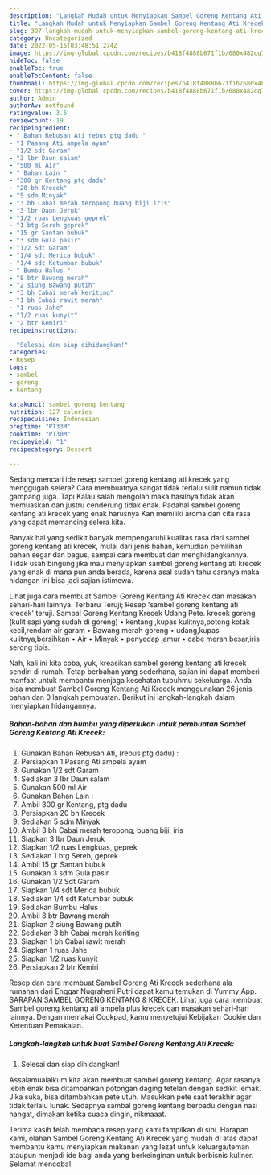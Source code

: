 ```yaml
---
description: "Langkah Mudah untuk Menyiapkan Sambel Goreng Kentang Ati Krecek{ yang Lezat,  Menu Buat lebaran"
title: "Langkah Mudah untuk Menyiapkan Sambel Goreng Kentang Ati Krecek{ yang Lezat,  Menu Buat lebaran"
slug: 397-langkah-mudah-untuk-menyiapkan-sambel-goreng-kentang-ati-krecek-yang-lezat-menu-buat-lebaran
category: Uncategorized
date: 2022-05-15T03:48:51.274Z
image: https://img-global.cpcdn.com/recipes/b418f4888b671f1b/680x482cq70/sambel-goreng-kentang-ati-krecek-foto-resep-utama.jpg
hideToc: false
enableToc: true
enableTocContent: false
thumbnail: https://img-global.cpcdn.com/recipes/b418f4888b671f1b/680x482cq70/sambel-goreng-kentang-ati-krecek-foto-resep-utama.jpg
cover: https://img-global.cpcdn.com/recipes/b418f4888b671f1b/680x482cq70/sambel-goreng-kentang-ati-krecek-foto-resep-utama.jpg
author: Admin
authorAv: notfound
ratingvalue: 3.5
reviewcount: 19
recipeingredient:
- " Bahan Rebusan Ati rebus ptg dadu "
- "1 Pasang Ati ampela ayam"
- "1/2 sdt Garam"
- "3 lbr Daun salam"
- "500 ml Air"
- " Bahan Lain "
- "300 gr Kentang ptg dadu"
- "20 bh Krecek"
- "5 sdm Minyak"
- "3 bh Cabai merah teropong buang biji iris"
- "3 lbr Daun Jeruk"
- "1/2 ruas Lengkuas geprek"
- "1 btg Sereh geprek"
- "15 gr Santan bubuk"
- "3 sdm Gula pasir"
- "1/2 Sdt Garam"
- "1/4 sdt Merica bubuk"
- "1/4 sdt Ketumbar bubuk"
- " Bumbu Halus "
- "8 btr Bawang merah"
- "2 siung Bawang putih"
- "3 bh Cabai merah keriting"
- "1 bh Cabai rawit merah"
- "1 ruas Jahe"
- "1/2 ruas kunyit"
- "2 btr Kemiri"
recipeinstructions:

- "Selesai dan siap dihidangkan!"
categories:
- Resep
tags:
- sambel
- goreng
- kentang

katakunci: sambel goreng kentang 
nutrition: 127 calories
recipecuisine: Indonesian
preptime: "PT33M"
cooktime: "PT30M"
recipeyield: "1"
recipecategory: Dessert

---
```



Sedang mencari ide resep sambel goreng kentang ati krecek yang menggugah selera? Cara membuatnya sangat tidak terlalu sulit namun tidak gampang juga. Tapi Kalau salah mengolah maka hasilnya tidak akan memuaskan dan justru cenderung tidak enak. Padahal sambel goreng kentang ati krecek yang enak harusnya Kan memiliki aroma dan cita rasa yang dapat memancing selera kita.


Banyak hal yang sedikit banyak mempengaruhi kualitas rasa dari sambel goreng kentang ati krecek, mulai dari jenis bahan, kemudian pemilihan bahan segar dan bagus, sampai cara membuat dan menghidangkannya. Tidak usah bingung jika mau menyiapkan sambel goreng kentang ati krecek yang enak di mana pun anda berada, karena asal sudah tahu caranya maka hidangan ini bisa jadi sajian istimewa.

Lihat juga cara membuat Sambel Goreng Kentang Ati Krecek dan masakan sehari-hari lainnya. Terbaru Teruji; Resep &#39;sambel goreng kentang ati krecek&#39; teruji. Sambal Goreng Kentang Krecek Udang Pete. krecek goreng (kulit sapi yang sudah di goreng) • kentang ,kupas kulitnya,potong kotak kecil,rendam air garam • Bawang merah goreng • udang,kupas kulitnya,bersihkan • Air • Minyak • penyedap jamur • cabe merah besar,iris serong tipis.


Nah, kali ini kita coba, yuk, kreasikan sambel goreng kentang ati krecek sendiri di rumah. Tetap berbahan yang sederhana, sajian ini dapat memberi manfaat untuk membantu menjaga kesehatan tubuhmu sekeluarga. Anda bisa membuat Sambel Goreng Kentang Ati Krecek menggunakan 26 jenis bahan dan 0 langkah pembuatan. Berikut ini langkah-langkah dalam menyiapkan hidangannya.

<!--inarticleads1-->

##### Bahan-bahan dan bumbu yang diperlukan untuk pembuatan Sambel Goreng Kentang Ati Krecek:

1. Gunakan  Bahan Rebusan Ati, (rebus ptg dadu) :
1. Persiapkan 1 Pasang Ati ampela ayam
1. Gunakan 1/2 sdt Garam
1. Sediakan 3 lbr Daun salam
1. Gunakan 500 ml Air
1. Gunakan  Bahan Lain :
1. Ambil 300 gr Kentang, ptg dadu
1. Persiapkan 20 bh Krecek
1. Sediakan 5 sdm Minyak
1. Ambil 3 bh Cabai merah teropong, buang biji, iris
1. Siapkan 3 lbr Daun Jeruk
1. Siapkan 1/2 ruas Lengkuas, geprek
1. Sediakan 1 btg Sereh, geprek
1. Ambil 15 gr Santan bubuk
1. Gunakan 3 sdm Gula pasir
1. Gunakan 1/2 Sdt Garam
1. Siapkan 1/4 sdt Merica bubuk
1. Sediakan 1/4 sdt Ketumbar bubuk
1. Sediakan  Bumbu Halus :
1. Ambil 8 btr Bawang merah
1. Siapkan 2 siung Bawang putih
1. Sediakan 3 bh Cabai merah keriting
1. Siapkan 1 bh Cabai rawit merah
1. Siapkan 1 ruas Jahe
1. Siapkan 1/2 ruas kunyit
1. Persiapkan 2 btr Kemiri


Resep dan cara membuat Sambel Goreng Ati Krecek sederhana ala rumahan dari Enggar Nugraheni Putri dapat kamu temukan di Yummy App. SARAPAN SAMBEL GORENG KENTANG &amp; KRECEK. Lihat juga cara membuat Sambel goreng kentang ati ampela plus krecek dan masakan sehari-hari lainnya. Dengan memakai Cookpad, kamu menyetujui Kebijakan Cookie dan Ketentuan Pemakaian. 

<!--inarticleads2-->

##### Langkah-langkah untuk buat Sambel Goreng Kentang Ati Krecek:


1. Selesai dan siap dihidangkan!

Assalamualaikum kita akan membuat sambel goreng kentang. Agar rasanya lebih enak bisa ditambahkan potongan daging tetelan dengan sedikit lemak. Jika suka, bisa ditambahkan pete utuh. Masukkan pete saat terakhir agar tidak terlalu lunak. Sedapnya sambal goreng kentang berpadu dengan nasi hangat, dimakan ketika cuaca dingin, nikmaaat. 

Terima kasih telah membaca resep yang kami tampilkan di sini. Harapan kami, olahan Sambel Goreng Kentang Ati Krecek yang mudah di atas dapat membantu kamu menyiapkan makanan yang lezat untuk keluarga/teman ataupun menjadi ide bagi anda yang berkeinginan untuk berbisnis kuliner. Selamat mencoba!
